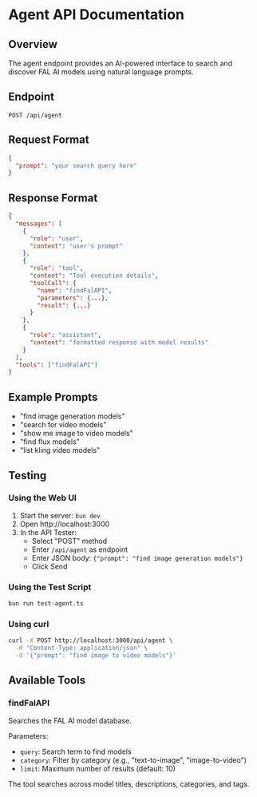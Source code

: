 # Agent API Documentation

## Overview
The agent endpoint provides an AI-powered interface to search and discover FAL AI models using natural language prompts.

## Endpoint
`POST /api/agent`

## Request Format
```json
{
  "prompt": "your search query here"
}
```

## Response Format
```json
{
  "messages": [
    {
      "role": "user",
      "content": "user's prompt"
    },
    {
      "role": "tool",
      "content": "Tool execution details",
      "toolCall": {
        "name": "findFalAPI",
        "parameters": {...},
        "result": {...}
      }
    },
    {
      "role": "assistant",
      "content": "formatted response with model results"
    }
  ],
  "tools": ["findFalAPI"]
}
```

## Example Prompts
- "find image generation models"
- "search for video models" 
- "show me image to video models"
- "find flux models"
- "list kling video models"

## Testing

### Using the Web UI
1. Start the server: `bun dev`
2. Open http://localhost:3000
3. In the API Tester:
   - Select "POST" method
   - Enter `/api/agent` as endpoint
   - Enter JSON body: `{"prompt": "find image generation models"}`
   - Click Send

### Using the Test Script
```bash
bun run test-agent.ts
```

### Using curl
```bash
curl -X POST http://localhost:3000/api/agent \
  -H "Content-Type: application/json" \
  -d '{"prompt": "find image to video models"}'
```

## Available Tools

### findFalAPI
Searches the FAL AI model database.

Parameters:
- `query`: Search term to find models
- `category`: Filter by category (e.g., "text-to-image", "image-to-video")
- `limit`: Maximum number of results (default: 10)

The tool searches across model titles, descriptions, categories, and tags.